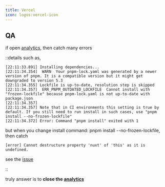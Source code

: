 ```yaml
---
title: Vercel
icon: logos:vercel-icon
---
```


## QA

if open [analytics][analytics], then catch many errors

::details
such as,

```log
[22:11:33.891] Installing dependencies...
[22:11:34.354]  WARN  Your pnpm-lock.yaml was generated by a newer version of pnpm. It is a compatible version but it might get downgraded to version 5.3
[22:11:34.355] Lockfile is up-to-date, resolution step is skipped
[22:11:34.357]  ERR_PNPM_OUTDATED_LOCKFILE  Cannot install with "frozen-lockfile" because pnpm-lock.yaml is not up-to-date with package.json
[22:11:34.357] 
[22:11:34.357] Note that in CI environments this setting is true by default. If you still need to run install in such cases, use "pnpm install --no-frozen-lockfile"
[22:11:34.372] Error: Command "pnpm install" exited with 1
```

but when you change install command: pnpm install --no-frozen-lockfile, then catch

```log
[error] Cannot destructure property 'nuxt' of 'this' as it is undefined.
```

see the [issue](https://github.com/nuxt/framework/issues/9314#issuecomment-1327136918)

::

truly answer is to **close the [analytics][analytics]**

[analytics]: https://vercel.com/draugus/nuxt-docus/analytics

